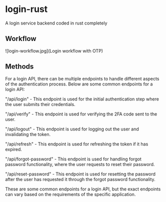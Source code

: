 # login-rust
A login service backend coded in rust completely

## Workflow

![login-workflow.jpg](Login workflow with OTP)

## Methods

For a login API, there can be multiple endpoints to handle different aspects of the authentication process. Below are some common endpoints for a login API:

"/api/login" - This endpoint is used for the initial authentication step where the user submits their credentials.

"/api/verify" - This endpoint is used for verifying the 2FA code sent to the user.

"/api/logout" - This endpoint is used for logging out the user and invalidating the token.

"/api/refresh" - This endpoint is used for refreshing the token if it has expired.

"/api/forgot-password" - This endpoint is used for handling forgot password functionality, where the user requests to reset their password.

"/api/reset-password" - This endpoint is used for resetting the password after the user has requested it through the forgot password functionality.

These are some common endpoints for a login API, but the exact endpoints can vary based on the requirements of the specific application.